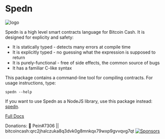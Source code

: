 Spedn
=================================

![logo](https://bytebucket.org/o-studio/spedn/raw/6c4c092ed4615a51b5e8a37cd68b2175e0ed826d/images/spedn-logo-cashwave-144.png "Spedn")

Spedn is a high level smart contracts language for Bitcoin Cash.
It is designed for explicity and safety:

* It is statically typed - detects many errors at compile time
* It is explicitly typed - no guessing what the expression is supposed to return
* It is purely-functional - free of side effects, the common source of bugs
* It has a familiar C-like syntax

This package contains a command-line tool for compiling contracts. For usage instructions, type:

`spedn --help`

If you want to use Spedn as a NodeJS library, use this package instead: [spedn](https://www.npmjs.com/package/spedn).

[Full Docs](http://spedn.rtfd.io)

Donations: 🎺 Pein#7306 || bitcoincash:qrc2jhalczuka8q3dvk0g8mnkqx79wxp9gvvqvg7qt
[![Sponsors](https://rcimg.net/images/sponsors/svg/pein.svg)](https://read.cash/become-a-sponsor/pein)
